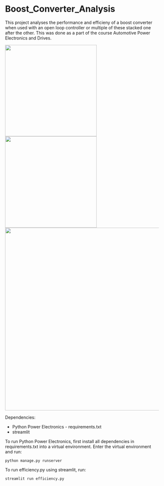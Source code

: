 # Boost_Converter_Analysis

This project analyses the performance and efficieny of a boost converter
when used with an open loop controller or multiple of these stacked one after the other.
This was done as a part of the course Automotive Power Electronics and Drives.

<img src='https://user-images.githubusercontent.com/64144419/126295172-bbaac10c-9408-4e79-97ae-3aee95dac4dd.png' width=300>
<img src='https://user-images.githubusercontent.com/64144419/126295286-0c773cc9-949e-4cd6-91db-cc8413c538e5.png' width=300>
<img src='https://user-images.githubusercontent.com/64144419/126295347-62333fad-0de5-4ead-8eb2-dc0185a9e15f.png' width=600>


Dependencies:
* Python Power Electronics - requirements.txt
* streamlit

To run Python Power Electronics, first install all dependencies in requirements.txt into
a virtual environment. Enter the virtual environment and run:
```
python manage.py runserver
```

To run efficiency.py using streamlit, run:
```
streamlit run efficiency.py
```
